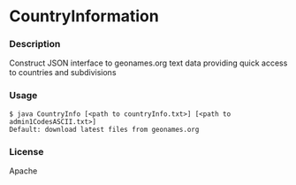 CountryInformation
===================

### Description

Construct JSON interface to geonames.org text data providing quick access to countries and subdivisions

### Usage
```
$ java CountryInfo [<path to countryInfo.txt>] [<path to admin1CodesASCII.txt>]
Default: download latest files from geonames.org
```
### License

Apache
